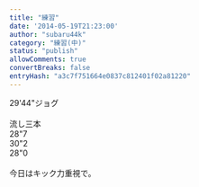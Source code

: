 ```yaml
---
title: "練習"
date: '2014-05-19T21:23:00'
author: "subaru44k"
category: "練習(中)"
status: "publish"
allowComments: true
convertBreaks: false
entryHash: "a3c7f751664e0837c812401f02a81220"
---
```

29'44"ジョグ<br>
<br>
流し三本<br>
28"7<br>
30"2<br>
28"0<br>
<br>
今日はキック力重視で。
